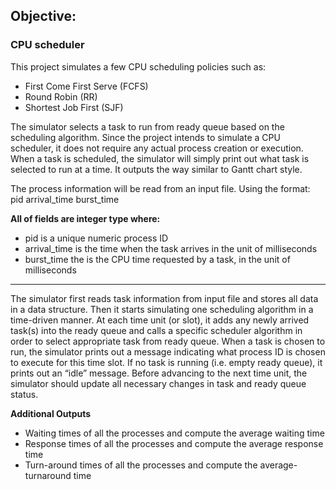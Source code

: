## Objective:

### CPU scheduler

This project simulates a few CPU scheduling policies such as:

- First Come First Serve (FCFS)
- Round Robin (RR)
- Shortest Job First (SJF)

The simulator selects a task to run from ready queue based on the scheduling algorithm. Since the project intends to simulate a CPU scheduler, it does not require any actual process creation or execution. When a task is scheduled, the simulator will simply print out what task is selected to run at a time. It outputs the way similar to Gantt chart style. 

The process information will be read from an input file. Using the format:
pid   arrival_time   burst_time

<b>All of fields are integer type where:</b>
- pid is a unique numeric process ID
- arrival_time is the time when the task arrives in the unit of milliseconds
- burst_time the is the CPU time requested by a task, in the unit of milliseconds

-----
The simulator first reads task information from input file and stores all data in a data structure. Then it starts simulating one scheduling algorithm in a time-driven manner. At each time unit (or slot), it adds any newly arrived task(s) into the ready queue and calls a specific scheduler algorithm in order to select appropriate task from ready queue. When a task is chosen to run, the simulator prints out a message indicating what process ID is chosen to execute for this time slot. If no task is running (i.e. empty ready queue), it prints out an “idle” message. Before advancing to the next time unit, the simulator should update all necessary changes in task and ready queue status.

<b>Additional Outputs</b>
- Waiting times of all the processes and compute the average waiting time
- Response times of all the processes and compute the average response time
- Turn-around times of all the processes and compute the average-turnaround time
